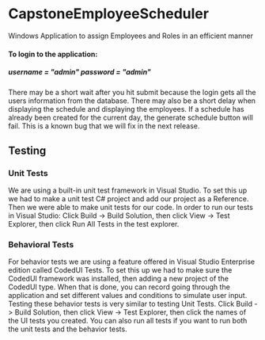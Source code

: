 # CapstoneEmployeeScheduler
Windows Application to assign Employees and Roles in an efficient manner

#### To login to the application: 
##### username = "admin"      password = "admin" 

There may be a short wait after you hit submit because the login gets all the users information from the database. There may also be a short delay when displaying the schedule and displaying the employees. If a schedule has already been created for the current day, the generate schedule button will fail. This is a known bug that we will fix in the next release.

## Testing
### Unit Tests
We are using a built-in unit test framework in Visual Studio. To set this up we had to make a unit test C# project and add our project as a Reference. Then we were able to make unit tests for our code. In order to run our tests in Visual Studio: Click Build -> Build Solution, then click View -> Test Explorer, then click Run All Tests in the test explorer.

### Behavioral Tests

For behavior tests we are using a feature offered in Visual Studio Enterprise edition called CodedUI Tests. To set this up we had to make sure the CodedUI framework was installed, then adding a new project of the CodedUI type. When that is done, you can record going through the application and set different values and conditions to simulate user input. Testing these behavior tests is very similar to testing Unit Tests. Click Build -> Build Solution, then click View -> Test Explorer, then click the names of the UI tests you created. You can also run all tests if you want to run both the unit tests and the behavior tests.

